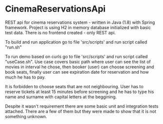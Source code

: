 # CinemaReservationsApi
REST api for cinema reservations system - written in Java (1.8) with Spring framework.
Project is using H2 in memory database initialized with basic test data.
There is no frontend created - only REST api.

To build and run application go to file 'src/scripts' and run script called "run.sh"

To run demo based on curls go to file 'src/scripts' and run script called "useCase.sh". Use case covers basic path where user can see the list of movies in interval he chose, then booker (user) can choose screening and book seats, finally user can see expiration date for reservation and how much he has to pay. 

It is forbidden to choose seats that are not neighbouring. User has to reserve tickets at least 15 minutes before screening and he has to type his name and surname with capital letters at the beggining.

Despite it wasn't requirement there are some basic unit and integration tests attached. There are a few of them but they were made to show that it is not something unknown.
